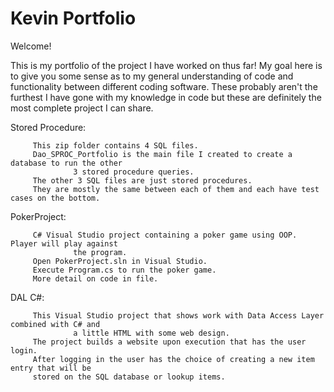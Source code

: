 # Kevin Portfolio

Welcome! 

This is my portfolio of the project I have worked on thus far! My goal here is to give you some sense as to my general understanding of code and functionality between different coding software. These probably aren't the furthest I have gone with my knowledge in code but these are definitely the most complete project I can share.

Stored Procedure:

         This zip folder contains 4 SQL files. 
         Dao_SPROC_Portfolio is the main file I created to create a database to run the other 
                  3 stored procedure queries.
         The other 3 SQL files are just stored procedures. 
         They are mostly the same between each of them and each have test cases on the bottom.

PokerProject: 

         C# Visual Studio project containing a poker game using OOP. Player will play against 
                  the program.
         Open PokerProject.sln in Visual Studio.
         Execute Program.cs to run the poker game.
         More detail on code in file.

DAL C#:

         This Visual Studio project that shows work with Data Access Layer combined with C# and 
                  a little HTML with some web design. 
         The project builds a website upon execution that has the user login.
         After logging in the user has the choice of creating a new item entry that will be 
         stored on the SQL database or lookup items.
